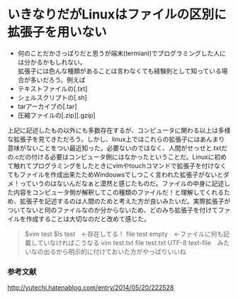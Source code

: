 # いきなりだがLinuxはファイルの区別に拡張子を用いない
- 何のことだかさっぱりだと思うが端末(termianl)でプログラミングした人には分かるかもしれない。  
拡張子には色んな種類があることは言わなくても経験則として知っている場合が多いだろう。例えば
 - テキストファイルの[.txt]
 - シェルスクリプトの[.sh]
 - tarアーカイブの[.tar]
 - 圧縮ファイルの[.zip][.gzip]  
 
 上記に記述したもの以外にも多数存在するが、コンピュータに関わる以上は多様な拡張子を見てきただろう。しかし、linux上ではこれらの拡張子にはあんまり意味がないことをつい最近知った。必要ないのではなく、人間がせっせと.txtだの.cだの付ける必要はコンピュータ側にはなかったということだ。Linuxに初めて触れてプログラミングをしたときにvimやtouchコマンドで拡張子を付けなくてもファイルを作成出来たためWindouwsでしつこく言われた拡張子がないとダメ！っていうのはないんだなぁと漠然と感じたものだ。ファイルの中身に記述した内容をコンピュータ側が解釈してこの種類のファイルだ！と理解してくれるため、拡張子を記述するのは人間のためと考えた方が良いみたいだ。実際拡張子がついてないと何のファイルなのか分からないため、どのみち拡張子を付けてファイルを作成することは大切なのだと改めて感じた。

 > $vim test
 > $ls
 > test　←存在してる！
 > file test
 > empty　←ファイルに何も記載していなければこうなる
 > vim test.txt
 > file test.txt
 > UTF-8 text-file　みたいなの出るから明示的に付けておいた方がやっぱりいいね

### 参考文献
http://yutechi.hatenablog.com/entry/2014/05/20/222528